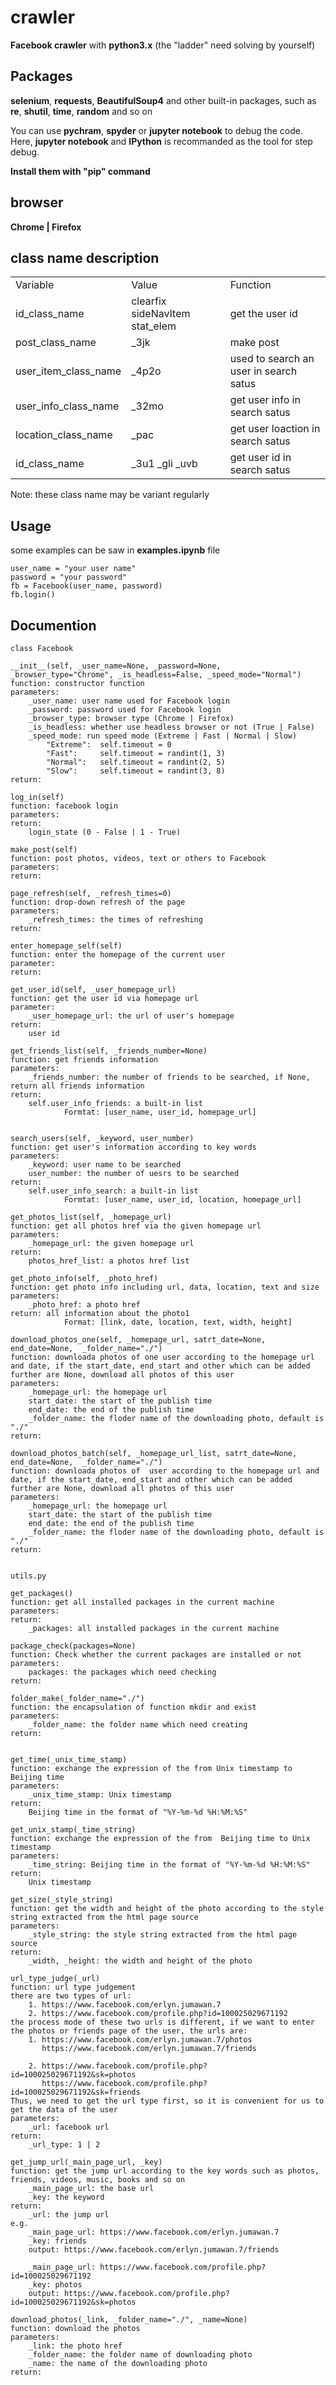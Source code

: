 # crawler
**Facebook crawler** with **python3.x** (the "ladder" need solving by yourself)

## Packages
**selenium**, **requests**, **BeautifulSoup4** and other built-in packages, such as **re**, **shutil**, **time**, **random** and so on <br>

You can use **pychram**, **spyder** or **jupyter notebook** to debug the code. Here, **jupyter notebook** and **IPython** is recommanded as the tool for step debug. <br>

**Install them with "pip" command**

## browser
**Chrome | Firefox**

## class name description

<table>
<tr> <td>Variable</td>         		<td>Value</td>    						<td>Function</td>
<tr> <td>id_class_name</td>    		<td>clearfix sideNavItem stat_elem</td> <td>get the user id</td>
<tr> <td>post_class_name</td>  		<td>_3jk</td>  							<td>make post</td>
<tr> <td>user_item_class_name</td>  <td>_4p2o</td>  						<td>used to search an user in search satus</td>
<tr> <td>user_info_class_name</td>  <td>_32mo</td>  						<td>get user info in search satus</td>
<tr> <td>location_class_name</td>   <td>_pac</td>  							<td>get user loaction in search satus</td>
<tr> <td>id_class_name</td>    		<td>_3u1 _gli _uvb</td>  				<td>get user id in search satus</td>
</table>

Note: these class name may be variant regularly

## Usage
some examples can be saw in **examples.ipynb** file

	user_name = "your user name"
	password = "your password"
	fb = Facebook(user_name, password)
	fb.login()
	

## Documention
	class Facebook

	__init__(self, _user_name=None, _password=None, _browser_type="Chrome", _is_headless=False, _speed_mode="Normal")
	function: constructor function
	parameters:
		_user_name: user name used for Facebook login
		_password: password used for Facebook login
		_browser_type: browser type (Chrome | Firefox)
		_is_headless: whether use headless browser or not (True | False)
		_speed_mode: run speed mode (Extreme | Fast | Normal | Slow)
			"Extreme":	self.timeout = 0
        	"Fast":		self.timeout = randint(1, 3)
  			"Normal":	self.timeout = randint(2, 5)
       		"Slow":		self.timeout = randint(3, 8)
	return:

	log_in(self)
	function: facebook login
	parameters:
	return:
		login_state (0 - False | 1 - True)

	make_post(self)
	function: post photos, videos, text or others to Facebook
	parameters:
	return:

	page_refresh(self, _refresh_times=0)
	function: drop-down refresh of the page
	parameters:
		_refresh_times: the times of refreshing
	return:

	enter_homepage_self(self)
	function: enter the homepage of the current user
	parameter:
	return:

	get_user_id(self, _user_homepage_url)
	function: get the user id via homepage url
	parameter:
		_user_homepage_url: the url of user's homepage
	return:
		user id

	get_friends_list(self, _friends_number=None)
	function: get friends information
	parameters:
		_friends_number: the number of friends to be searched, if None, return all friends information
	return:
		self.user_info_friends: a built-in list 
				Formtat: [user_name, user_id, homepage_url]
	
	
	search_users(self, _keyword, user_number)
	function: get user's information according to key words
	parameters:
		_keyword: user name to be searched
		user_number: the number of uesrs to be searched
	return:
		self.user_info_search: a built-in list
				Formtat: [user_name, user_id, location, homepage_url]

	get_photos_list(self, _homepage_url)
	function: get all photos href via the given homepage url
	parameters:
		_homepage_url: the given homepage url
	return:
		photos_href_list: a photos href list

	get_photo_info(self, _photo_href)
	function: get photo info including url, data, location, text and size
	parameters:
		_photo_href: a photo href
	return: all information about the photo1
				Format: [link, date, location, text, width, height]

	download_photos_one(self, _homepage_url, satrt_date=None, end_date=None,  _folder_name="./")
	function: downloada photos of one user according to the homepage url and date, if the start_date, end_start and other which can be added further are None, download all photos of this user	
	parameters:
		_homepage_url: the homepage url
		start_date: the start of the publish time
		end_date: the end of the publish time
		_folder_name: the floder name of the downloading photo, default is "./"
	return:
	
	download_photos_batch(self, _homepage_url_list, satrt_date=None, end_date=None,  _folder_name="./")
	function: downloada photos of  user according to the homepage url and date, if the start_date, end_start and other which can be added further are None, download all photos of this user	
	parameters:
		_homepage_url: the homepage url
		start_date: the start of the publish time
		end_date: the end of the publish time
		_folder_name: the floder name of the downloading photo, default is "./"
	return:

	
	utils.py
	
	get_packages()
	function: get all installed packages in the current machine
	parameters:
	return:
		_packages: all installed packages in the current machine

	package_check(packages=None)
	function: Check whether the current packages are installed or not
	parameters:
		packages: the packages which need checking
	return:

	folder_make(_folder_name="./")
	function: the encapsulation of function mkdir and exist
	parameters:
		_folder_name: the folder name which need creating
	return:


	get_time(_unix_time_stamp)
	function: exchange the expression of the from Unix timestamp to Beijing time
	parameters:
		_unix_time_stamp: Unix timestamp
	return:
		Beijing time in the format of "%Y-%m-%d %H:%M:%S"

	get_unix_stamp(_time_string)
	function: exchange the expression of the from  Beijing time to Unix timestamp
	parameters:
		_time_string: Beijing time in the format of "%Y-%m-%d %H:%M:%S" 
	return:
		Unix timestamp

	get_size(_style_string)
	function: get the width and height of the photo according to the style string extracted from the html page source
	parameters:
		_style_string: the style string extracted from the html page source
	return:
		_width, _height: the width and height of the photo	

	url_type_judge(_url)
	function: url type judgement
	there are two types of url:
		1. https://www.facebook.com/erlyn.jumawan.7
        2. https://www.facebook.com/profile.php?id=100025029671192
    the process mode of these two urls is different, if we want to enter the photos or friends page of the user, the urls are:
		1. https://www.facebook.com/erlyn.jumawan.7/photos
		   https://www.facebook.com/erlyn.jumawan.7/friends

		2. https://www.facebook.com/profile.php?id=100025029671192&sk=photos
		   https://www.facebook.com/profile.php?id=100025029671192&sk=friends
	Thus, we need to get the url type first, so it is convenient for us to get the data of the user
	parameters:
		_url: facebook url
	return:
		_url_type: 1 | 2

	get_jump_url(_main_page_url, _key)
	function: get the jump url according to the key words such as photos, friends, videos, music, books and so on
		_main_page_url: the base url
		_key: the keyword
	return:
		_url: the jump url
	e.g.
		_main_page_url: https://www.facebook.com/erlyn.jumawan.7
		_key: friends
		output: https://www.facebook.com/erlyn.jumawan.7/friends

		_main_page_url: https://www.facebook.com/profile.php?id=100025029671192
		_key: photos
		output: https://www.facebook.com/profile.php?id=100025029671192&sk=photos
	
	download_photos(_link, _folder_name="./", _name=None)
	function: download the photos
	parameters:
		_link: the photo href
		_folder_name: the folder name of downloading photo
		_name: the name of the downloading photo
	return:

	
